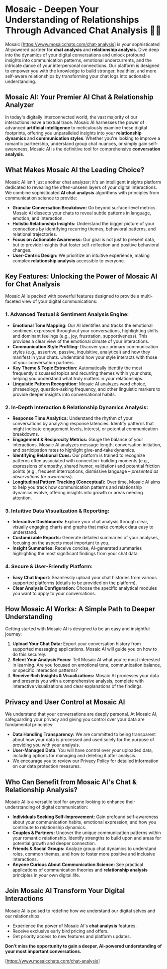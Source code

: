 # Mosaic - Deepen Your Understanding of Relationships Through Advanced Chat Analysis 💬✨

Mosaic [https://www.mosaicchats.com/chat-analysis] is your sophisticated AI-powered partner for **chat analysis** and **relationship analysis**. Dive deep into the dynamics of your digital conversations and unlock profound insights into communication patterns, emotional undercurrents, and the intricate dance of your interpersonal connections. Our platform is designed to empower you with the knowledge to build stronger, healthier, and more self-aware relationships by transforming your chat logs into actionable understanding.

## Mosaic AI: Your Premier AI Chat & Relationship Analyzer

In today's digitally interconnected world, the vast majority of our interactions leave a textual trace. Mosaic AI harnesses the power of advanced **artificial intelligence** to meticulously examine these digital footprints, offering you unparalleled insights into your **relationship dynamics** and **communication styles**. Whether you're looking to improve a romantic partnership, understand group chat nuances, or simply gain self-awareness, Mosaic AI is the definitive tool for comprehensive **conversation analysis**.

## What Makes Mosaic AI the Leading Choice?

Mosaic AI isn't just another chat analyzer; it's an intelligent insights platform dedicated to revealing the often-unseen layers of your digital interactions. We combine sophisticated **AI chat analysis** algorithms with principles from communication science to provide:

*   **Granular Conversation Breakdown:** Go beyond surface-level metrics. Mosaic AI dissects your chats to reveal subtle patterns in language, emotion, and interaction.
*   **Holistic Relationship Insights:** Understand the bigger picture of your connections by identifying recurring themes, behavioral patterns, and relational trajectories.
*   **Focus on Actionable Awareness:** Our goal is not just to present data, but to provide insights that foster self-reflection and positive behavioral changes.
*   **User-Centric Design:** We prioritize an intuitive experience, making complex **relationship analysis** accessible to everyone.

## Key Features: Unlocking the Power of Mosaic AI for Chat Analysis

Mosaic AI is packed with powerful features designed to provide a multi-faceted view of your digital communications:

### 1. Advanced Textual & Sentiment Analysis Engine:
*   **Emotional Tone Mapping:** Our AI identifies and tracks the emotional sentiment expressed throughout your conversations, highlighting shifts and dominant feelings (e.g., joy, frustration, supportiveness). This provides a clear view of the emotional climate of your interactions.
*   **Communication Style Profiling:** Discover your primary communication styles (e.g., assertive, passive, inquisitive, analytical) and how they manifest in your chats. Understand how your style interacts with those of your conversation partners.
*   **Key Theme & Topic Extraction:** Automatically identify the most frequently discussed topics and recurring themes within your chats, helping you understand what truly matters in your relationships.
*   **Linguistic Pattern Recognition:** Mosaic AI analyzes word choice, phraseology, question-asking frequency, and other linguistic markers to provide deeper insights into conversational habits.

### 2. In-Depth Interaction & Relationship Dynamics Analysis:
*   **Response Time Analytics:** Understand the rhythm of your conversations by analyzing response latencies. Identify patterns that might indicate engagement levels, interest, or potential communication breakdowns.
*   **Engagement & Reciprocity Metrics:** Gauge the balance of your interactions. Mosaic AI analyzes message length, conversation initiation, and participation rates to highlight give-and-take dynamics.
*   **Identifying Relational Cues:** Our platform is trained to recognize patterns often associated with connection-building moments (e.g., expressions of empathy, shared humor, validation) and potential friction points (e.g., frequent interruptions, dismissive language – *presented as observations for awareness*).
*   **Longitudinal Pattern Tracking (Conceptual):** Over time, Mosaic AI aims to help you track how communication patterns and relationship dynamics evolve, offering insights into growth or areas needing attention.

### 3. Intuitive Data Visualization & Reporting:
*   **Interactive Dashboards:** Explore your chat analysis through clear, visually engaging charts and graphs that make complex data easy to understand.
*   **Customizable Reports:** Generate detailed summaries of your analyses, focusing on the aspects most important to you.
*   **Insight Summaries:** Receive concise, AI-generated summaries highlighting the most significant findings from your chat data.

### 4. Secure & User-Friendly Platform:
*   **Easy Chat Import:** Seamlessly upload your chat histories from various supported platforms (details to be provided on the platform).
*   **Clear Analysis Configuration:** Choose the specific analytical modules you want to apply to your conversations.

## How Mosaic AI Works: A Simple Path to Deeper Understanding

Getting started with Mosaic AI is designed to be an easy and insightful journey:

1.  **Upload Your Chat Data:** Export your conversation history from supported messaging applications. Mosaic AI will guide you on how to do this securely.
2.  **Select Your Analysis Focus:** Tell Mosaic AI what you're most interested in learning. Are you focused on emotional tone, communication balance, or specific interaction patterns?
3.  **Receive Rich Insights & Visualizations:** Mosaic AI processes your data and presents you with a comprehensive analysis, complete with interactive visualizations and clear explanations of the findings.

## Privacy and User Control at Mosaic AI

We understand that your conversations are deeply personal. At Mosaic AI, safeguarding your privacy and giving you control over your data are fundamental principles:

*   **Data Handling Transparency:** We are committed to being transparent about how your data is processed and used solely for the purpose of providing you with your analysis.
*   **User-Managed Data:** You will have control over your uploaded data, including options for managing and deleting it after analysis.
*   We encourage you to review our Privacy Policy for detailed information on our data protection measures.

## Who Can Benefit from Mosaic AI's Chat & Relationship Analysis?

Mosaic AI is a versatile tool for anyone looking to enhance their understanding of digital communication:

*   **Individuals Seeking Self-Improvement:** Gain profound self-awareness about your communication habits, emotional expression, and how you contribute to relationship dynamics.
*   **Couples & Partners:** Uncover the unique communication patterns within your romantic relationship. Identify strengths to build upon and areas for potential growth and deeper connection.
*   **Friends & Social Groups:** Analyze group chat dynamics to understand roles, common themes, and how to foster more positive and inclusive interactions.
*   **Anyone Curious About Communication Science:** See practical applications of communication theories and **relationship analysis** principles in your own digital life.

## Join Mosaic AI Transform Your Digital Interactions

Mosaic AI is poised to redefine how we understand our digital selves and our relationships. 

*   Experience the power of Mosaic AI's **chat analysis** features.
*   Receive exclusive early bird pricing and offers.
*   Get priority access to new features and platform updates.

**Don't miss the opportunity to gain a deeper, AI-powered understanding of your most important conversations.**

[https://www.mosaicchats.com/chat-analysis]

